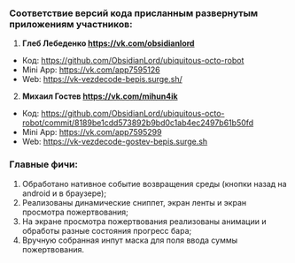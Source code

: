 ### Соответствие версий кода присланным развернутым приложениям участников:
1. **Глеб Лебеденко https://vk.com/obsidianlord**
 * Код: https://github.com/ObsidianLord/ubiquitous-octo-robot
 * Mini App: https://vk.com/app7595126
 * Web: https://vk-vezdecode-bepis.surge.sh/
2. **Михаил Гостев https://vk.com/mihun4ik**
 * Код: https://github.com/ObsidianLord/ubiquitous-octo-robot/commit/8189be1cdd573892b9bd0c1ab4ec2497b61b50fd
 * Mini App: https://vk.com/app7595299
 * Web: https://vk-vezdecode-gostev-bepis.surge.sh

### Главные фичи:
1. Обработано нативное событие возвращения среды (кнопки назад на android и в браузере);
2. Реализованы динамические сниппет, экран ленты и экран просмотра пожертвования;
3. На экране просмотра пожертвования реализованы анимации и обработы разные состояния прогресс бара;
4. Вручную собранная инпут маска для поля ввода суммы пожертвования.